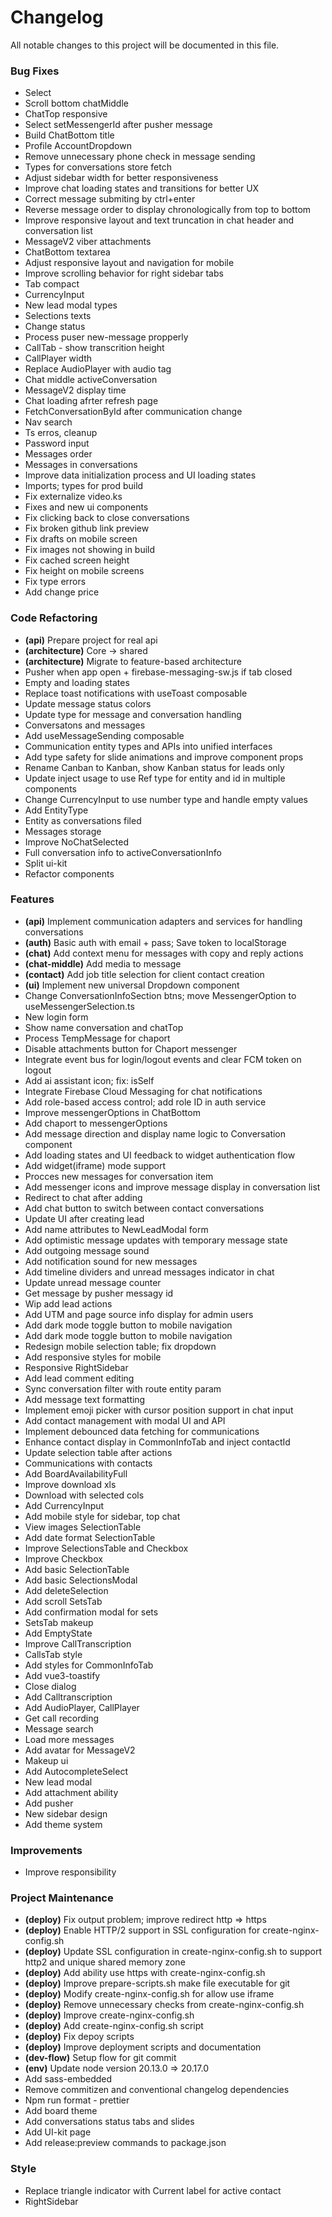 # Changelog

All notable changes to this project will be documented in this file.

### Bug Fixes

- Select
- Scroll bottom chatMiddle
- ChatTop responsive
- Select setMessengerId after pusher message
- Build ChatBottom title
- Profile AccountDropdown
- Remove unnecessary phone check in message sending
- Types for conversations store fetch
- Adjust sidebar width for better responsiveness
- Improve chat loading states and transitions for better UX
- Correct message submiting by ctrl+enter
- Reverse message order to display chronologically from top to bottom
- Improve responsive layout and text truncation in chat header and conversation list
- MessageV2 viber attachments
- ChatBottom textarea
- Adjust responsive layout and navigation for mobile
- Improve scrolling behavior for right sidebar tabs
- Tab compact
- CurrencyInput
- New lead modal types
- Selections texts
- Change status
- Process puser new-message propperly
- CallTab - show transcrition height
- CallPlayer width
- Replace AudioPlayer with audio tag
- Chat middle activeConversation
- MessageV2 display time
- Chat loading afrter refresh page
- FetchConversationById after communication change
- Nav search
- Ts erros, cleanup
- Password input
- Messages order
- Messages in conversations
- Improve data initialization process and UI loading states
- Imports; types for prod build
- Fix externalize video.ks
- Fixes and new ui components
- Fix clicking back to close conversations
- Fix broken github link preview
- Fix drafts on mobile screen
- Fix images not showing in build
- Fix cached screen height
- Fix height on mobile screens
- Fix type errors
- Add change price

### Code Refactoring

- **(api)** Prepare project for real api
- **(architecture)** Core -> shared
- **(architecture)** Migrate to feature-based architecture
- Pusher when app open + firebase-messaging-sw.js if tab closed
- Empty and loading states
- Replace toast notifications with useToast composable
- Update message status colors
- Update type for message and conversation handling
- Conversatons and messages
- Add useMessageSending composable
- Communication entity types and APIs into unified interfaces
- Add type safety for slide animations and improve component props
- Rename Canban to Kanban, show Kanban status for leads only
- Update inject usage to use Ref type for entity and id in multiple components
- Change CurrencyInput to use number type and handle empty values
- Add EntityType
- Entity as conversations filed
- Messages storage
- Improve NoChatSelected
- Full conversation info to activeConversationInfo
- Split ui-kit
- Refactor components

### Features

- **(api)** Implement communication adapters and services for handling conversations
- **(auth)** Basic auth with email + pass; Save token to localStorage
- **(chat)** Add context menu for messages with copy and reply actions
- **(chat-middle)** Add media to message
- **(contact)** Add job title selection for client contact creation
- **(ui)** Implement new universal Dropdown component
- Change ConversationInfoSection btns; move MessengerOption to useMessengerSelection.ts
- New login form
- Show name conversation and chatTop
- Process TempMessage for chaport
- Disable attachments button for Chaport messenger
- Integrate event bus for login/logout events and clear FCM token on logout
- Add ai assistant icon; fix: isSelf
- Integrate Firebase Cloud Messaging for chat notifications
- Add role-based access control; add role ID in auth service
- Improve messengerOptions in ChatBottom
- Add chaport to messengerOptions
- Add message direction and display name logic to Conversation component
- Add loading states and UI feedback to widget authentication flow
- Add widget(iframe) mode support
- Procces new messages for conversation item
- Add messenger icons and improve message display in conversation list
- Redirect to chat after adding
- Add chat button to switch between contact conversations
- Update UI after creating lead
- Add name attributes to NewLeadModal form
- Add optimistic message updates with temporary message state
- Add outgoing message sound
- Add notification sound for new messages
- Add timeline dividers and unread messages indicator in chat
- Update unread message counter
- Get message by pusher messagy id
- Wip add lead actions
- Add UTM and page source info display for admin users
- Add dark mode toggle button to mobile navigation
- Add dark mode toggle button to mobile navigation
- Redesign mobile selection table; fix dropdown
- Add responsive styles for mobile
- Responsive RightSidebar
- Add lead comment editing
- Sync conversation filter with route entity param
- Add message text formatting
- Implement emoji picker with cursor position support in chat input
- Add contact management with modal UI and API
- Implement debounced data fetching for communications
- Enhance contact display in CommonInfoTab and inject contactId
- Update selection table after actions
- Communications with contacts
- Add BoardAvailabilityFull
- Improve download xls
- Download with selected cols
- Add CurrencyInput
- Add mobile style for sidebar, top chat
- View images SelectionTable
- Add date format SelectionTable
- Improve SelectionsTable and Checkbox
- Improve Checkbox
- Add basic SelectionTable
- Add basic SelectionsModal
- Add deleteSelection
- Add scroll SetsTab
- Add confirmation modal for sets
- SetsTab makeup
- Add EmptyState
- Improve CallTranscription
- CallsTab style
- Add styles for CommonInfoTab
- Add vue3-toastify
- Close dialog
- Add Calltranscription
- Add AudioPlayer, CallPlayer
- Get call recording
- Message search
- Load more messages
- Add avatar for MessageV2
- Makeup ui
- Add AutocompleteSelect
- New lead modal
- Add attachment ability
- Add pusher
- New sidebar design
- Add theme system

### Improvements

- Improve responsibility

### Project Maintenance

- **(deploy)** Fix output problem; improve redirect http => https
- **(deploy)** Enable HTTP/2 support in SSL configuration for create-nginx-config.sh
- **(deploy)** Update SSL configuration in create-nginx-config.sh to support http2 and unique shared memory zone
- **(deploy)** Add ability use https with create-nginx-config.sh
- **(deploy)** Improve prepare-scripts.sh make file executable for git
- **(deploy)** Modify create-nginx-config.sh for allow use iframe
- **(deploy)** Remove unnecessary checks from create-nginx-config.sh
- **(deploy)** Improve create-nginx-config.sh
- **(deploy)** Add create-nginx-config.sh script
- **(deploy)** Fix depoy scripts
- **(deploy)** Improve deployment scripts and documentation
- **(dev-flow)** Setup flow for git commit
- **(env)** Update node version 20.13.0 => 20.17.0
- Add sass-embedded
- Remove commitizen and conventional changelog dependencies
- Npm run format - prettier
- Add board theme
- Add conversations status tabs and slides
- Add UI-kit page
- Add release:preview commands to package.json

### Style

- Replace triangle indicator with Current label for active contact
- RightSidebar
